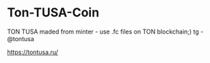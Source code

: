 # Ton-TUSA-Coin
TON TUSA maded from minter - use .fc files on TON blockchain;) tg - @tontusa

https://tontusa.ru/

